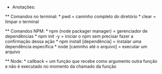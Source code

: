 * Anotações:

** Comandos no terminal:
    * pwd = caminho completo do diretório
    * clear = limpar o terminal

** Comandos NPM:
    * npm (node packager manager) = gerenciador de dependências
    * npm init -y = iniciar o npm sem precisar fazer a confirmação dessa ação
    * npm install [dependência] = instalar uma dependência específica
    * node [caminho até o arquivo] = executar um arquivo

** Node:
    * callback = um função que recebe como argumento outra função e não é executado no      momento da chamado da função